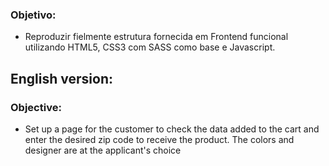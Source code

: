 ### Objetivo:

* Reproduzir fielmente estrutura fornecida em Frontend funcional utilizando HTML5, CSS3 com SASS como base e Javascript.

## English version:
### Objective:

* Set up a page for the customer to check the data added to the cart and enter the desired zip code to receive the product. The colors and designer are at the applicant's choice
